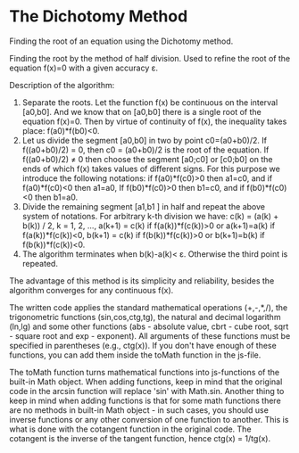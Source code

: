 # The Dichotomy Method
Finding the root of an equation using the Dichotomy method.

Finding the root by the method of half division. Used to refine the root of the equation f(x)=0 with a given accuracy ε. 

Description of the algorithm:
1) Separate the roots. Let the function f(x) be continuous on the interval [a0,b0]. And we know that on [a0,b0] there is a single root of the equation f(x)=0. Then by virtue of continuity of f(x), the inequality takes place: 
f(a0)*f(b0)<0.
2) Let us divide the segment [a0,b0] in two by point c0=(a0+b0)/2. If f((a0+b0)/2) = 0, then c0 = (a0+b0)/2 is the root of the equation.  If f((a0+b0)/2) ≠ 0 then choose the segment [a0;c0] or [c0;b0] on the ends of which f(x) takes values of different signs. For this purpose we introduce the following notations:
if f(a0)*f(c0)>0 then a1=c0, and if f(a0)*f(c0)<0 then a1=a0,
If f(b0)*f(c0)>0 then b1=c0, and if f(b0)*f(c0)<0 then b1=a0.
3) Divide the remaining segment [a1,b1 ] in half and repeat the above system of notations. For arbitrary k-th division we have:
c(k) = (a(k) + b(k)) / 2, k = 1, 2, ...,
a(k+1) = c(k) if f(a(k))*f(c(k))>0 or a(k+1)=a(k) if f(a(k))*f(c(k))<0,
b(k+1) = c(k) if f(b(k))*f(c(k))>0 or b(k+1)=b(k) if f(b(k))*f(c(k))<0.
4) The algorithm terminates when b(k)-a(k)< ε. Otherwise the third point is repeated.

The advantage of this method is its simplicity and reliability, besides the algorithm converges for any continuous f(x).

The written code applies the standard mathematical operations (+,-,*,/), the trigonometric functions (sin,cos,ctg,tg), the natural and decimal logarithm (ln,lg) and some other functions (abs - absolute value, cbrt - cube root, sqrt - square root and exp - exponent). All arguments of these functions must be specified in parentheses (e.g., ctg(x)). If you don't have enough of these functions, you can add them inside the toMath function in the js-file.

The toMath function turns mathematical functions into js-functions of the built-in Math object. When adding functions, keep in mind that the original code in the arcsin function will replace 'sin' with Math.sin. Another thing to keep in mind when adding functions is that for some math functions there are no methods in built-in Math object - in such cases, you should use inverse functions or any other conversion of one function to another. This is what is done with the cotangent function in the original code. The cotangent is the inverse of the tangent function, hence ctg(x) = 1/tg(x).
